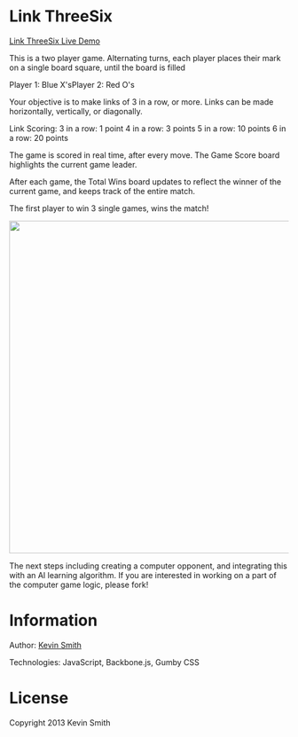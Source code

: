 Link ThreeSix
==================

<a href="http://kevinhamiltonsmith.com/linkthreesix">Link ThreeSix Live Demo</a>

This is a two player game. Alternating turns, each player places their mark on a single board square, until the board is filled

Player 1: Blue X'sPlayer 2: Red O's

Your objective is to make links of 3 in a row, or more. Links can be made horizontally, vertically, or diagonally.

Link Scoring:
3 in a row: 1 point
4 in a row: 3 points
5 in a row: 10 points
6 in a row: 20 points

The game is scored in real time, after every move. The Game Score board highlights the current game leader.

After each game, the Total Wins board updates to reflect the winner of the current game, and keeps track of the entire match.

The first player to win 3 single games, wins the match!

<img src="http://kevinhamiltonsmith.com/wp-content/uploads/2013/07/link-threesix.jpg" width="600" />

The next steps including creating a computer opponent, and integrating this with an AI learning algorithm. If you are interested in working on a part of the computer game logic, please fork!

Information
==================
Author: <a href="http://kevinhamiltonsmith.com">Kevin Smith</a>

Technologies: JavaScript, Backbone.js, Gumby CSS

License
==================
Copyright 2013 Kevin Smith
